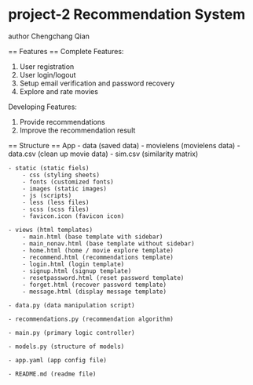 project-2 Recommendation System
===============================
author Chengchang Qian

== Features ==
Complete Features:
1. User registration
2. User login/logout
3. Setup email verification and password recovery
4. Explore and rate movies

Developing Features:
1. Provide recommendations
2. Improve the recommendation result

== Structure ==
App
	- data (saved data)
		- movielens (movielens data)
		- data.csv (clean up movie data)
		- sim.csv (similarity matrix)
		
	- static (static fiels)
		- css (styling sheets)
		- fonts (customized fonts)
		- images (static images)
		- js (scripts)
		- less (less files)
		- scss (scss files)
		- favicon.icon (favicon icon)

	- views (html templates)
		- main.html (base template with sidebar)
		- main_nonav.html (base template without sidebar)
		- home.html (home / movie explore template)
		- recommend.html (recommendations template)
		- login.html (login template)
		- signup.html (signup template)
		- resetpassword.html (reset password template)
		- forget.html (recover password template)
		- message.html (display message template)

	- data.py (data manipulation script)

	- recommendations.py (recommendation algorithm)

	- main.py (primary logic controller)

	- models.py (structure of models)

	- app.yaml (app config file)

	- README.md (readme file)

